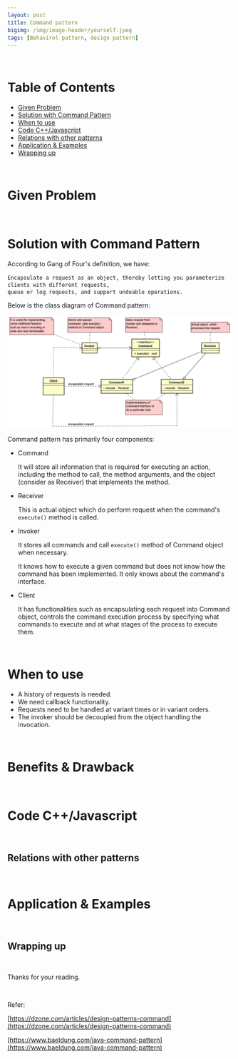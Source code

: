```yaml
---
layout: post
title: Command pattern
bigimg: /img/image-header/yourself.jpeg
tags: [Behavirol pattern, design pattern]
---
```


 


<br>

# Table of Contents
- [Given Problem](#given-problem)
- [Solution with Command Pattern](#solution-with-command-pattern)
- [When to use](#when-to-use)
- [Code C++/Javascript](#code-C++/Javascript)
- [Relations with other patterns](#relations-with-other-patterns)
- [Application & Examples](#application-&-examples)
- [Wrapping up](#wrapping-up)

<br>

# Given Problem 





<br>

# Solution with Command Pattern



According to Gang of Four's definition, we have:

```
Encapsulate a request as an object, thereby letting you parameterize clients with different requests,
queue or log requests, and support undoable operations.

```

Below is the class diagram of Command pattern:

![](../img/design-pattern/command-pattner/command-pattern.png)

Command pattern has primarily four components:
- Command

    It will store all information that is required for executing an action, including the method to call, the method arguments, and the object (consider as Receiver) that implements the method.

- Receiver

    This is actual object which do perform request when the command's ```execute()``` method is called.

- Invoker

    It stores all commands and call ```execute()``` method of Command object when necessary.

    It knows how to execute a given command but does not know how the command has been implemented. It only knows about the command's interface.

- Client

    It has functionalities such as encapsulating each request into Command object, controls the command execution process by specifying what commands to execute and at what stages of the process to execute them.

<br>

# When to use
- A history of requests is needed.
- We need callback functionality.
- Requests need to be handled at variant times or in variant orders.
- The invoker should be decoupled from the object handling the invocation.

<br>

# Benefits & Drawback






<br>

# Code C++/Javascript





<br>

## Relations with other patterns






<br>

# Application & Examples





<br>

## Wrapping up




<br>

Thanks for your reading.

<br>

Refer:

[https://dzone.com/articles/design-patterns-command](https://dzone.com/articles/design-patterns-command)

[https://www.baeldung.com/java-command-pattern](https://www.baeldung.com/java-command-pattern)

